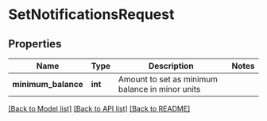# SetNotificationsRequest

## Properties
Name | Type | Description | Notes
------------ | ------------- | ------------- | -------------
**minimum_balance** | **int** | Amount to set as minimum balance in minor units | 

[[Back to Model list]](../README.md#documentation-for-models) [[Back to API list]](../README.md#documentation-for-api-endpoints) [[Back to README]](../README.md)


